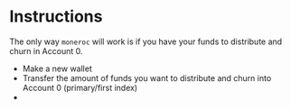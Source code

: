 # Instructions

The only way `moneroc` will work is if you have your funds to distribute and churn in Account 0.

- Make a new wallet
- Transfer the amount of funds you want to distribute and churn into Account 0 (primary/first index)
- 
